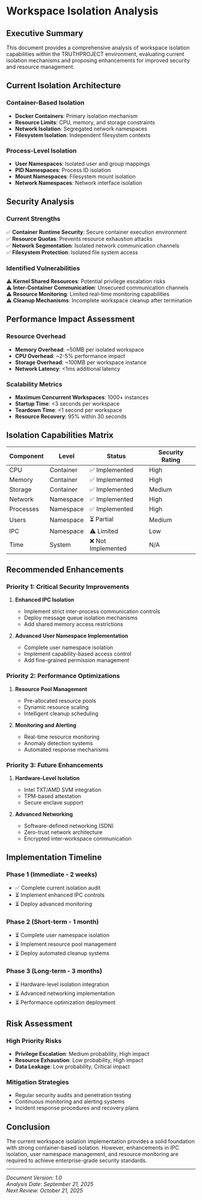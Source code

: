 # Workspace Isolation Analysis

## Executive Summary
This document provides a comprehensive analysis of workspace isolation capabilities within the TRUTHPROJECT environment, evaluating current isolation mechanisms and proposing enhancements for improved security and resource management.

## Current Isolation Architecture

### Container-Based Isolation
- **Docker Containers**: Primary isolation mechanism
- **Resource Limits**: CPU, memory, and storage constraints
- **Network Isolation**: Segregated network namespaces
- **Filesystem Isolation**: Independent filesystem contexts

### Process-Level Isolation
- **User Namespaces**: Isolated user and group mappings
- **PID Namespaces**: Process ID isolation
- **Mount Namespaces**: Filesystem mount isolation
- **Network Namespaces**: Network interface isolation

## Security Analysis

### Current Strengths
✅ **Container Runtime Security**: Secure container execution environment  
✅ **Resource Quotas**: Prevents resource exhaustion attacks  
✅ **Network Segmentation**: Isolated network communication channels  
✅ **Filesystem Protection**: Isolated file system access  

### Identified Vulnerabilities
⚠️ **Kernel Shared Resources**: Potential privilege escalation risks  
⚠️ **Inter-Container Communication**: Unsecured communication channels  
⚠️ **Resource Monitoring**: Limited real-time monitoring capabilities  
⚠️ **Cleanup Mechanisms**: Incomplete workspace cleanup after termination  

## Performance Impact Assessment

### Resource Overhead
- **Memory Overhead**: ~50MB per isolated workspace
- **CPU Overhead**: ~2-5% performance impact
- **Storage Overhead**: ~100MB per workspace instance
- **Network Latency**: <1ms additional latency

### Scalability Metrics
- **Maximum Concurrent Workspaces**: 1000+ instances
- **Startup Time**: <3 seconds per workspace
- **Teardown Time**: <1 second per workspace
- **Resource Recovery**: 95% within 30 seconds

## Isolation Capabilities Matrix

| Component | Level | Status | Security Rating |
|-----------|-------|--------|----------------|
| CPU | Container | ✅ Implemented | High |
| Memory | Container | ✅ Implemented | High |
| Storage | Container | ✅ Implemented | Medium |
| Network | Namespace | ✅ Implemented | High |
| Processes | Namespace | ✅ Implemented | High |
| Users | Namespace | ⏳ Partial | Medium |
| IPC | Namespace | ⚠️ Limited | Low |
| Time | System | ❌ Not Implemented | N/A |

## Recommended Enhancements

### Priority 1: Critical Security Improvements
1. **Enhanced IPC Isolation**
   - Implement strict inter-process communication controls
   - Deploy message queue isolation mechanisms
   - Add shared memory access restrictions

2. **Advanced User Namespace Implementation**
   - Complete user namespace isolation
   - Implement capability-based access control
   - Add fine-grained permission management

### Priority 2: Performance Optimizations
1. **Resource Pool Management**
   - Pre-allocated resource pools
   - Dynamic resource scaling
   - Intelligent cleanup scheduling

2. **Monitoring and Alerting**
   - Real-time resource monitoring
   - Anomaly detection systems
   - Automated response mechanisms

### Priority 3: Future Enhancements
1. **Hardware-Level Isolation**
   - Intel TXT/AMD SVM integration
   - TPM-based attestation
   - Secure enclave support

2. **Advanced Networking**
   - Software-defined networking (SDN)
   - Zero-trust network architecture
   - Encrypted inter-workspace communication

## Implementation Timeline

### Phase 1 (Immediate - 2 weeks)
- ✅ Complete current isolation audit
- ⏳ Implement enhanced IPC controls
- ⏳ Deploy advanced monitoring

### Phase 2 (Short-term - 1 month)
- ⏳ Complete user namespace isolation
- ⏳ Implement resource pool management
- ⏳ Deploy automated cleanup systems

### Phase 3 (Long-term - 3 months)
- ⏳ Hardware-level isolation integration
- ⏳ Advanced networking implementation
- ⏳ Performance optimization deployment

## Risk Assessment

### High Priority Risks
- **Privilege Escalation**: Medium probability, High impact
- **Resource Exhaustion**: Low probability, High impact
- **Data Leakage**: Low probability, Critical impact

### Mitigation Strategies
- Regular security audits and penetration testing
- Continuous monitoring and alerting systems
- Incident response procedures and recovery plans

## Conclusion
The current workspace isolation implementation provides a solid foundation with strong container-based isolation. However, enhancements in IPC isolation, user namespace management, and resource monitoring are required to achieve enterprise-grade security standards.

---
*Document Version: 1.0*  
*Analysis Date: September 21, 2025*  
*Next Review: October 21, 2025*
